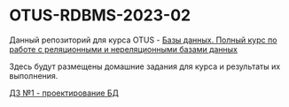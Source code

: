 # OTUS-RDBMS-2023-02
Данный репозиторий для курса OTUS - [Базы данных.
Полный курс по работе с реляционными и нереляционными базами данных](https://otus.ru/lessons/subd/)

Здесь будут размещены домашние задания для курса и результаты их выполнения.

[ДЗ №1 - проектирование БД](https://github.com/fermunt/OTUS-RDBMS-2023-02/blob/main/homework_1.md)
